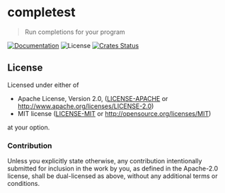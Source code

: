# completest

> Run completions for your program

[![Documentation](https://img.shields.io/badge/docs-master-blue.svg)][Documentation]
![License](https://img.shields.io/crates/l/completest.svg)
[![Crates Status](https://img.shields.io/crates/v/completest.svg)][Crates.io]

## License

Licensed under either of

* Apache License, Version 2.0, ([LICENSE-APACHE](LICENSE-APACHE) or <http://www.apache.org/licenses/LICENSE-2.0>)
* MIT license ([LICENSE-MIT](LICENSE-MIT) or <http://opensource.org/licenses/MIT>)

at your option.

### Contribution

Unless you explicitly state otherwise, any contribution intentionally
submitted for inclusion in the work by you, as defined in the Apache-2.0
license, shall be dual-licensed as above, without any additional terms or
conditions.

[Crates.io]: https://crates.io/crates/completest
[Documentation]: https://docs.rs/completest
